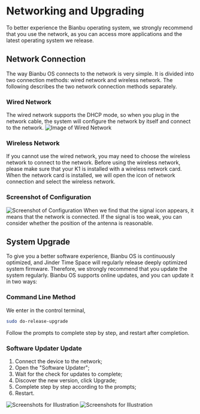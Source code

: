 # Networking and Upgrading
To better experience the Bianbu operating system, we strongly recommend that you use the network, as you can access more applications and the latest operating system we release.
## Network Connection
The way Bianbu OS connects to the network is very simple. It is divided into two connection methods: wired network and wireless network. The following describes the two network connection methods separately.
### Wired Network
The wired network supports the DHCP mode, so when you plug in the network cable, the system will configure the network by itself and connect to the network.
![Image of Wired Network](/img/k1/os/eth.png)
### Wireless Network
If you cannot use the wired network, you may need to choose the wireless network to connect to the network. Before using the wireless network, please make sure that your K1 is installed with a wireless network card.
When the network card is installed, we will open the icon of network connection and select the wireless network.
### Screenshot of Configuration
![Screenshot of Configuration](/img/k1/os/wifi.png)
When we find that the signal icon appears, it means that the network is connected. If the signal is too weak, you can consider whether the position of the antenna is reasonable.
## System Upgrade
To give you a better software experience, Bianbu OS is continuously optimized, and Jinder Time Space will regularly release deeply optimized system firmware. Therefore, we strongly recommend that you update the system regularly.
Bianbu OS supports online updates, and you can update it in two ways:
### Command Line Method
We enter in the control terminal,
```bash
sudo do-release-upgrade
```
Follow the prompts to complete step by step, and restart after completion.
### Software Updater Update
1. Connect the device to the network;
2. Open the "Software Updater";
3. Wait for the check for updates to complete;
4. Discover the new version, click Upgrade;
5. Complete step by step according to the prompts;
6. Restart.


![Screenshots for Illustration](/img/k1/os/package_update.png)
![Screenshots for Illustration](/img/k1/os/package_update1.png)